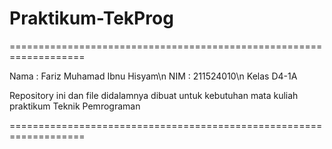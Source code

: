 # Praktikum-TekProg

===================================================================

Nama  : Fariz Muhamad Ibnu Hisyam\n
NIM   : 211524010\n
Kelas D4-1A


Repository ini dan file didalamnya dibuat untuk kebutuhan mata kuliah praktikum Teknik Pemrograman

===================================================================
